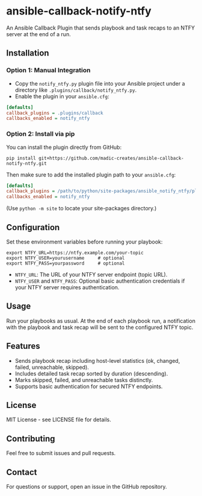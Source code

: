 # ansible-callback-notify-ntfy

An Ansible Callback Plugin that sends playbook and task recaps to an NTFY server at the end of a run.

## Installation

### Option 1: Manual Integration

- Copy the `notify_ntfy.py` plugin file into your Ansible project under a directory like `.plugins/callback/notify_ntfy.py`.
- Enable the plugin in your `ansible.cfg`:

```ini
[defaults]
callback_plugins = .plugins/callback
callbacks_enabled = notify_ntfy
```

### Option 2: Install via pip

You can install the plugin directly from GitHub:

```shell
pip install git+https://github.com/madic-creates/ansible-callback-notify-ntfy.git
```

Then make sure to add the installed plugin path to your `ansible.cfg`:

```ini
[defaults]
callback_plugins = /path/to/python/site-packages/ansible_notify_ntfy/plugins/callback
callbacks_enabled = notify_ntfy
```

(Use `python -m site` to locate your site-packages directory.)

## Configuration

Set these environment variables before running your playbook:

```shell
export NTFY_URL=https://ntfy.example.com/your-topic
export NTFY_USER=yourusername     # optional
export NTFY_PASS=yourpassword     # optional
```

- `NTFY_URL`: The URL of your NTFY server endpoint (topic URL).
- `NTFY_USER` and `NTFY_PASS`: Optional basic authentication credentials if your NTFY server requires authentication.

## Usage

Run your playbooks as usual. At the end of each playbook run, a notification with the playbook and task recap will be sent to the configured NTFY topic.

## Features

- Sends playbook recap including host-level statistics (ok, changed, failed, unreachable, skipped).
- Includes detailed task recap sorted by duration (descending).
- Marks skipped, failed, and unreachable tasks distinctly.
- Supports basic authentication for secured NTFY endpoints.

## License

MIT License - see LICENSE file for details.

## Contributing

Feel free to submit issues and pull requests.

## Contact

For questions or support, open an issue in the GitHub repository.
